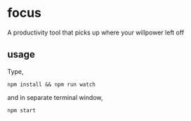 # focus
A productivity tool that picks up where your willpower left off

## usage

Type,

`
npm install && npm run watch 
`

and in separate terminal window,


` npm start `
